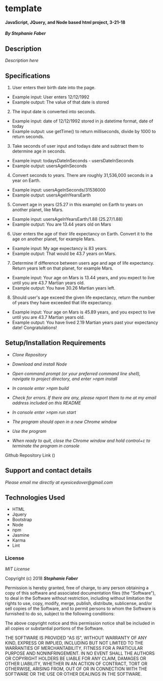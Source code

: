 # template
#### JavaScript, JQuery, and Node based html project, 3-21-18  

#### _By Stephanie Faber_  

## Description
_Description here_  

## Specifications

1. User enters their birth date into the page.
* Example input: User enters 12/12/1992
* Example output: The value of that date is stored

2. The input date is converted into seconds.
* Example input: date of 12/12/1992 stored in js datetime format, date of today
* Example output: use getTime() to return milliseconds, divide by 1000 to return seconds.

3. Take seconds of user input and todays date and subtract them to determine age in seconds.
* Example input: todaysDateInSeconds - usersDateInSeconds
* Example output: usersAgeInSeconds

4. Convert seconds to years. There are roughly 31,536,000 seconds in a year on Earth.
* Example input: usersAgeInSeconds/31536000
* Example output: usersAgeInYearsEarth

5. Convert age in years (25.27 in this example) on Earth to years on another planet, like Mars.
* Example input: usersAgeInYearsEarth/1.88 (25.27/1.88)
* Example output: You are 13.44 years old on Mars

6. User enters the age of their life expectancy on Earth. Convert it to the age on another planet, for example Mars.
* Example input: My age expectancy is 83 years.
* Example output: That would be 43.7 years on Mars.

7. Determine if difference between users age and age of life expectancy. Return years left on that planet, for example Mars.
* Example input: Your age on Mars is 13.44 years, and you expect to live until you are 43.7 Martian years old.
* Example output: You have 30.26 Martian years left.

8. Should user's age exceed the given life expectancy, return the number of years they have exceeded that life expectancy.
* Example input: Your age on Mars is 45.89 years, and you expect to live until you are 43.7 Martian years old.
* Example output: You have lived 2.19 Martian years past your expectancy date! Congratulations!


## Setup/Installation Requirements

* _Clone Repository_

* _Download and install Node_

* _Open command prompt (or your preferred command line shell), navigate to project directory, and enter >npm install_

* _In console enter >npm build_

* _Check for errors. If there are any, please report them to me at my email address included on this README_

* _In console enter >npm run start_

* _The program should open in a new Chrome window_

* _Use the program_

* _When ready to quit, close the Chrome window and hold control+c to terminate the program in console_

Github Repository Link ()

## Support and contact details

_Please email me directly at eyesicedover@gmail.com_

## Technologies Used

* HTML
* Jquery
* Bootstrap
* Node
* npm
* Jasmine
* Karma
* Lint

### License

*MIT License*

Copyright (c) 2018 **_Stephanie Faber_**

Permission is hereby granted, free of charge, to any person obtaining a copy
of this software and associated documentation files (the "Software"), to deal
in the Software without restriction, including without limitation the rights
to use, copy, modify, merge, publish, distribute, sublicense, and/or sell
copies of the Software, and to permit persons to whom the Software is
furnished to do so, subject to the following conditions:

The above copyright notice and this permission notice shall be included in all
copies or substantial portions of the Software.

THE SOFTWARE IS PROVIDED "AS IS", WITHOUT WARRANTY OF ANY KIND, EXPRESS OR
IMPLIED, INCLUDING BUT NOT LIMITED TO THE WARRANTIES OF MERCHANTABILITY,
FITNESS FOR A PARTICULAR PURPOSE AND NONINFRINGEMENT. IN NO EVENT SHALL THE
AUTHORS OR COPYRIGHT HOLDERS BE LIABLE FOR ANY CLAIM, DAMAGES OR OTHER
LIABILITY, WHETHER IN AN ACTION OF CONTRACT, TORT OR OTHERWISE, ARISING FROM,
OUT OF OR IN CONNECTION WITH THE SOFTWARE OR THE USE OR OTHER DEALINGS IN THE
SOFTWARE.
